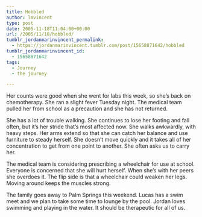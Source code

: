 ```yaml
---
title: Hobbled
author: lmvincent
type: post
date: 2005-11-18T11:04:00+00:00
url: /2005/11/18/hobbled/
tumblr_jordanmarinvincent_permalink:
  - https://jordanmarinvincent.tumblr.com/post/15658871642/hobbled
tumblr_jordanmarinvincent_id:
  - 15658871642
tags:
  - Journey
  - the journey

---
```

Her counts were good when she went for labs this week, so she&rsquo;s back on chemotherapy. She ran a slight fever Tuesday night. The medical team pulled her from school as a precaution and she has not returned.

She has a lot of trouble walking. She continues to lose her footing and fall often, but it&rsquo;s her stride that&rsquo;s most affected now. She walks awkwardly, with heavy steps. Her arms extend so that she can catch her balance and use furniture to steady herself. She doesn&rsquo;t move quickly and it takes all of her concentration to get from one point to another. She often asks us to carry her.

The medical team is considering prescribing a wheelchair for use at school. Everyone is concerned that she will hurt herself. When she&rsquo;s with her peers she overdoes it. The flip side is that a wheelchair could weaken her legs. Moving around keeps the muscles strong.

The family goes away to Palm Springs this weekend. Lucas has a swim meet and we plan to take some time to lounge by the pool. Jordan loves swimming and playing in the water. It should be therapeutic for all of us.

<div class="blogger-post-footer">
  <img loading="lazy" width="1" height="1" src="https://blogger.googleusercontent.com/tracker/9039099668816362935-8664652501450646210?l=jordansjourney2.blogspot.com" alt="" />
</div>